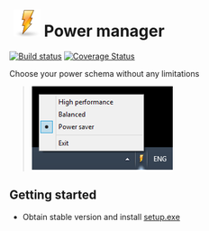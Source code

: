 
# &nbsp;![logo](images/lightning_bolt_logo.png) Power manager

[![Build status](https://ci.appveyor.com/api/projects/status/wlsgqj3jivhj8o7c?svg=true)](https://ci.appveyor.com/project/vbatrla/powermanager)
[![Coverage Status](https://coveralls.io/repos/github/vbatrla/PowerManager/badge.svg?branch=master)](https://coveralls.io/github/vbatrla/PowerManager?branch=master)

Choose your power schema without any limitations
> ![screenshot](images/how_does_it_look_like.png) 

## Getting started

- Obtain stable version and install <a href="http://itradce.cz/downloads/powermanager/setup.exe">setup.exe</a>